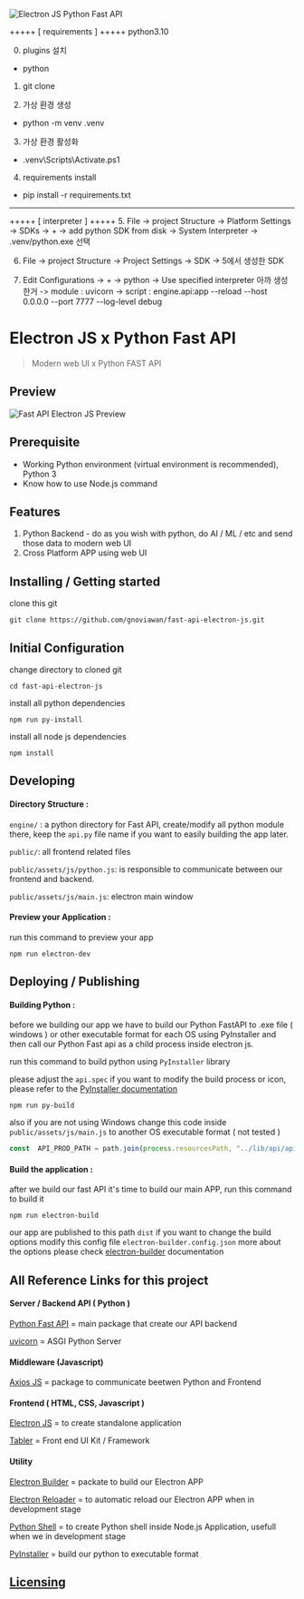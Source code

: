![Electron JS Python Fast API](https://raw.githubusercontent.com/gnoviawan/fast-api-electron-js/main/public/assets/media/logo/electron-fastapi.png)

+++++ [ requirements ] +++++
python3.10

0. plugins 설치
- python

1. git clone

2. 가상 환경 생성
- python -m venv .venv

3. 가상 환경 활성화
- .venv\Scripts\Activate.ps1

4. requirements install
- pip install -r requirements.txt

----------------------------------------------------------------------------------------------------------------------------------

+++++ [ interpreter ] +++++
5. File -> project Structure -> Platform Settings -> SDKs -> + -> add python SDK from disk -> System Interpreter -> .venv/python.exe 선택

6. File -> project Structure -> Project Settings -> SDK -> 5에서 생성한 SDK

7. Edit Configurations -> + -> python -> Use specified interpreter 아까 생성한거 -> module : uvicorn -> script : engine.api:app --reload --host 0.0.0.0 --port 7777 --log-level debug




# Electron JS x Python Fast API
> Modern web UI x Python FAST API

## Preview
![Fast API Electron JS Preview](https://raw.githubusercontent.com/gnoviawan/fast-api-electron-js/main/public/assets/media/logo/python-electronjs.gif)



## Prerequisite

- Working Python environment (virtual environment is recommended), Python 3
- Know how to use Node.js command



## Features

 1. Python Backend - do as you wish with python, do AI / ML / etc and send those data to modern web UI
 2. Cross Platform APP using web UI



## Installing / Getting started

clone this git

```shell
git clone https://github.com/gnoviawan/fast-api-electron-js.git
```



## Initial Configuration

change directory to cloned git

```shell
cd fast-api-electron-js
```

install all python dependencies

```shell
npm run py-install
```

install all node js dependencies

```shell
npm install
```



## Developing

#### Directory Structure :

`engine/` : a python directory for Fast API, create/modify all python module there, keep the `api.py` file name if you want to easily building the app later.

`public/`: all frontend related files

`public/assets/js/python.js`: is responsible to communicate between our frontend and backend.

`public/assets/js/main.js`: electron main window

#### Preview your Application :

run this command to preview your app

```shell
npm run electron-dev
```



## Deploying / Publishing

#### Building Python :

before we building our app we have to build our Python FastAPI to .exe file ( windows ) or other executable format for each OS using PyInstaller and then call our Python Fast api as a child process inside electron js.

run this command to build python using `PyInstaller` library

please adjust the `api.spec` if you want to modify the build process or icon, please refer to the [PyInstaller documentation](https://pyinstaller.readthedocs.io/en/stable/spec-files.html)

```shell
npm run py-build
```

also if you are not using Windows change this code inside `public/assets/js/main.js` to another OS executable format ( not tested )

```javascript
const  API_PROD_PATH = path.join(process.resourcesPath, "../lib/api/api.exe")
```
#### Build the application :

after we build our fast API it's time to build our main APP, run this command to build it

```shell
npm run electron-build
```

our app are published to this path `dist`
if you want to change the build options modify this config file `electron-builder.config.json` more about the options please check [electron-builder](https://www.electron.build/) documentation



## All Reference Links for this project

#### Server / Backend API ( Python )

[Python Fast API](https://fastapi.tiangolo.com/) = main package that create our API backend

[uvicorn](https://www.uvicorn.org/) = ASGI Python Server

#### Middleware (Javascript)

[Axios JS](https://axios-http.com/docs/intro) = package to communicate beetwen Python and Frontend

#### Frontend ( HTML, CSS, Javascript )

[Electron JS](https://www.electronjs.org/) = to create standalone application

[Tabler](https://tabler.io/) = Front end UI Kit / Framework

#### Utility

[Electron Builder](https://www.electron.build/) = packate to build our Electron APP

[Electron Reloader](https://www.npmjs.com/package/electron-reloader) = to automatic reload our Electron APP when in development stage

[Python Shell](https://github.com/extrabacon/python-shell) = to create Python shell inside Node.js Application, usefull when we in development stage

[PyInstaller](https://pyinstaller.readthedocs.io/en/stable/index.html) = build our python to executable format



## [Licensing](https://github.com/gnoviawan/fast-api-electron-js/blob/main/LICENSE.md)

